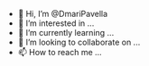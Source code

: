 - 👋 Hi, I’m @DmariPavella
- 👀 I’m interested in ...
- 🌱 I’m currently learning ...
- 💞️ I’m looking to collaborate on ...
- 📫 How to reach me ...

<!---
DmariPavella/DmariPavella is a ✨ special ✨ repository because its `README.md` (this file) appears on your GitHub profile.
You can click the Preview link to take a look at your changes.
--->
